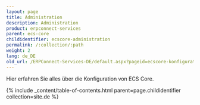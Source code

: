 ```yaml
---
layout: page
title: Administration
description: Administration
product: erpconnect-services
parent: ecs-core
childidentifier: ecscore-administration
permalink: /:collection/:path
weight: 2
lang: de_DE
old_url: /ERPConnect-Services-DE/default.aspx?pageid=ecscore-konfiguration
---
```


Hier erfahren Sie alles über die Konfiguration von ECS Core.

{% include _content/table-of-contents.html parent=page.childidentifier collection=site.de %}
